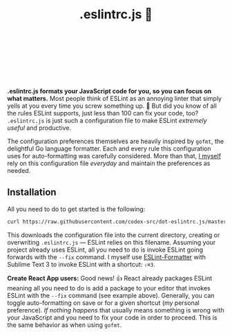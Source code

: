 <!-- https://github.com/streamich/react-use/blob/master/README.md -->
<div align="center">
  <h1>
    <br>
    <br>
    .eslintrc.js 🧹
    <br>
    <br>
    <br>
    <br>
  </h1>
</div>

<!-- ![](https://img.shields.io/badge/eslint-passing-brightgreen) ![](https://img.shields.io/badge/jest-passing-brightgreen) -->

<br>

**.eslintrc.js formats your JavaScript code for you, so you can focus on what matters.** Most people think of ESLint as an annoying linter that simply yells at you every time you screw something up. 🥵 But did you know of all the rules ESLint supports, just less than 100 can fix your code, too? `.eslintrc.js` is just such a configuration file to make ESLint _extremely useful_ and productive.

The configuration preferences themselves are heavily inspired by `gofmt`, the delightful Go language formatter. Each and every rule this configuration uses for auto-formatting was carefully considered. More than that, [I myself](https://twitter.com/username_ZAYDEK) rely on this configuration file _everyday_ and maintain the preferences as needed.

## Installation

All you need to do to get started is the following:

```sh
curl https://raw.githubusercontent.com/codex-src/dot-eslintrc.js/master/dot-eslintrc.js > .eslintrc.js
```

This downloads the configuration file into the current directory, creating or overwriting `.eslintrc.js` — ESLint relies on this filename. Assuming your project already uses ESLint, all you need to do is invoke ESLint going forwards with the `--fix` command. I myself use [ESLint-Formatter](https://github.com/TheSavior/ESLint-Formatter) with Sublime Text 3 to invoke ESLint with a shortcut: `⇧⌘3`.

**Create React App users:** Good news! 👍 React already packages ESLint meaning all you need to do is add a package to your editor that invokes ESLint with the `--fix` command (see example above). Generally, you can toggle auto-formatting on save or for a given shortcut (my personal preference). _If nothing happens_ that usually means something is wrong with your JavaScript and you need to fix your code in order to proceed. This is the same behavior as when using `gofmt`.
